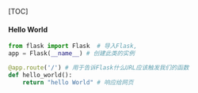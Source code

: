 [TOC]

#### Hello World

```python
from flask import Flask  # 导入Flask,
app = Flask(__name__) # 创建此类的实例

@app.route('/') # 用于告诉Flask什么URL应该触发我们的函数
def hello_world():
    return "hello World" # 响应给网页
```

